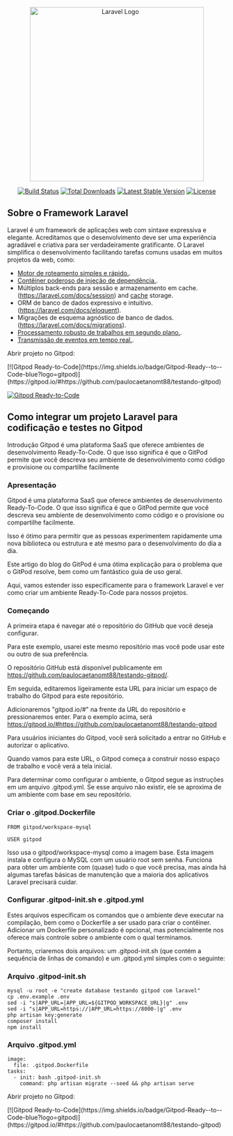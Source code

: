 <p align="center"><a href="https://laravel.com" target="_blank"><img src="https://raw.githubusercontent.com/laravel/art/master/logo-lockup/5%20SVG/2%20CMYK/1%20Full%20Color/laravel-logolockup-cmyk-red.svg" width="400" alt="Laravel Logo"></a></p>

<p align="center">
<a href="https://travis-ci.org/laravel/framework"><img src="https://travis-ci.org/laravel/framework.svg" alt="Build Status"></a>
<a href="https://packagist.org/packages/laravel/framework"><img src="https://img.shields.io/packagist/dt/laravel/framework" alt="Total Downloads"></a>
<a href="https://packagist.org/packages/laravel/framework"><img src="https://img.shields.io/packagist/v/laravel/framework" alt="Latest Stable Version"></a>
<a href="https://packagist.org/packages/laravel/framework"><img src="https://img.shields.io/packagist/l/laravel/framework" alt="License"></a>
</p>

## Sobre o Framework Laravel

Laravel é um framework de aplicações web com sintaxe expressiva e elegante. Acreditamos que o desenvolvimento deve ser uma experiência agradável e criativa para ser verdadeiramente gratificante. O Laravel simplifica o desenvolvimento facilitando tarefas comuns usadas em muitos projetos da web, como:

- [Motor de roteamento simples e rápido.](https://laravel.com/docs/routing).
- [Contêiner poderoso de injeção de dependência.](https://laravel.com/docs/container).
- Múltiplos back-ends para sessão e armazenamento em cache. (https://laravel.com/docs/session) and [cache](https://laravel.com/docs/cache) storage.
- ORM de banco de dados expressivo e intuitivo.(https://laravel.com/docs/eloquent).
- Migrações de esquema agnóstico de banco de dados.(https://laravel.com/docs/migrations).
- [Processamento robusto de trabalhos em segundo plano.](https://laravel.com/docs/queues).
- [Transmissão de eventos em tempo real.](https://laravel.com/docs/broadcasting).

<p>Abrir projeto no Gitpod: </p>
[![Gitpod Ready-to-Code](https://img.shields.io/badge/Gitpod-Ready--to--Code-blue?logo=gitpod)](https://gitpod.io/#https://github.com/paulocaetanomt88/testando-gitpod) 

[![Gitpod Ready-to-Code](https://img.shields.io/badge/Gitpod-Ready--to--Code-blue?logo=gitpod)](https://gitpod.io/#https://github.com/paulocaetanomt88/testando-gitpod)


## Como integrar um projeto Laravel para codificação e testes no Gitpod
Introdução Gitpod é uma plataforma SaaS que oferece ambientes de desenvolvimento Ready-To-Code. O que isso significa é que o GitPod permite que você descreva seu ambiente de desenvolvimento como código e provisione ou compartilhe facilmente


### Apresentação
Gitpod é uma plataforma SaaS que oferece ambientes de desenvolvimento Ready-To-Code. O que isso significa é que o GitPod permite que você descreva seu ambiente de desenvolvimento como código e o provisione ou compartilhe facilmente.

Isso é ótimo para permitir que as pessoas experimentem rapidamente uma nova biblioteca ou estrutura e até mesmo para o desenvolvimento do dia a dia.

Este artigo do blog do GitPod é uma ótima explicação para o problema que o GitPod resolve, bem como um fantástico guia de uso geral.

Aqui, vamos estender isso especificamente para o framework Laravel e ver como criar um ambiente Ready-To-Code para nossos projetos.

### Começando
A primeira etapa é navegar até o repositório do GitHub que você deseja configurar.

Para este exemplo, usarei este mesmo repositório mas você pode usar este ou outro de sua preferência.

O repositório GitHub está disponível publicamente em https://github.com/paulocaetanomt88/testando-gitpod/.

Em seguida, editaremos ligeiramente esta URL para iniciar um espaço de trabalho do Gitpod para este repositório.

Adicionaremos "gitpod.io/#" na frente da URL do repositório e pressionaremos enter. Para o exemplo acima, será https://gitpod.io/#https://github.com/paulocaetanomt88/testando-gitpod

Para usuários iniciantes do Gitpod, você será solicitado a entrar no GitHub e autorizar o aplicativo.

Quando vamos para este URL, o Gitpod começa a construir nosso espaço de trabalho e você verá a tela inicial.

Para determinar como configurar o ambiente, o Gitpod segue as instruções em um arquivo .gitpod.yml. Se esse arquivo não existir, ele se aproxima de um ambiente com base em seu repositório.

### Criar o .gitpod.Dockerfile
```
FROM gitpod/workspace-mysql               

USER gitpod
```
Isso usa o gitpod/workspace-mysql como a imagem base. Esta imagem instala e configura o MySQL com um usuário root sem senha.
Funciona para obter um ambiente com (quase) tudo o que você precisa, mas ainda há algumas tarefas básicas de manutenção que a maioria dos aplicativos Laravel precisará cuidar.

### Configurar .gitpod-init.sh e .gitpod.yml
Estes arquivos especificam os comandos que o ambiente deve executar na compilação, bem como o Dockerfile a ser usado para criar o contêiner. Adicionar um Dockerfile personalizado é opcional, mas potencialmente nos oferece mais controle sobre o ambiente com o qual terminamos.

Portanto, criaremos dois arquivos: um .gitpod-init.sh (que contém a sequência de linhas de comando) e um .gitpod.yml simples com o seguinte:

### Arquivo .gitpod-init.sh
```
mysql -u root -e "create database testando gitpod com laravel"
cp .env.example .env
sed -i "s|APP_URL=|APP_URL=${GITPOD_WORKSPACE_URL}|g" .env
sed -i "s|APP_URL=https://|APP_URL=https://8000-|g" .env
php artisan key:generate
composer install
npm install
```

### Arquivo .gitpod.yml
```
image:
  file: .gitpod.Dockerfile
tasks:
  - init: bash .gitpod-init.sh
    command: php artisan migrate --seed && php artisan serve
```

<p>Abrir projeto no Gitpod: </p>
[![Gitpod Ready-to-Code](https://img.shields.io/badge/Gitpod-Ready--to--Code-blue?logo=gitpod)](https://gitpod.io/#https://github.com/paulocaetanomt88/testando-gitpod) 
